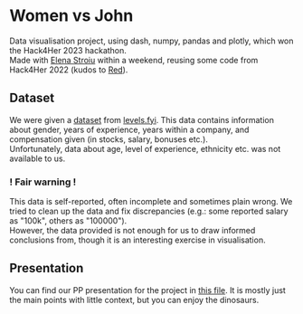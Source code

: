 # Women vs John 
Data visualisation project, using dash, numpy, pandas and plotly, which won the Hack4Her 2023 hackathon. \
Made with [Elena Stroiu](https://github.com/EStroiu) within a weekend, reusing some code from Hack4Her 2022 (kudos to [Red](https://github.com/RedKinda)).

## Dataset 
We were given a [dataset](https://www.levels.fyi/js/salaryData.json) from [levels.fyi](https://www.levels.fyi/?compare=Adobe,Amazon,IBM&track=Software%20Engineer). 
This data contains information about gender, years of experience, years within a company, and compensation given (in stocks, salary, bonuses etc.). \
Unfortunately, data about age, level of experience, ethnicity etc. was not available to us.

### ! Fair warning !
This data is self-reported, often incomplete and sometimes plain wrong. We tried to clean up the data and fix discrepancies (e.g.: some reported salary as "100k", others as "100000"). \
However, the data provided is not enough for us to draw informed conclusions from, though it is an interesting exercise in visualisation.

## Presentation
You can find our PP presentation for the project in [this file](./Hack4Her%202023.pptx). It is mostly just the main points with little context, but you can enjoy the dinosaurs.